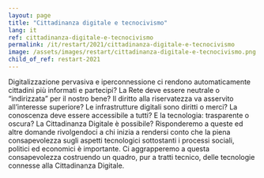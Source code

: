 ```yaml
---
layout: page
title: "Cittadinanza digitale e tecnocivismo"
lang: it
ref: cittadinanza-digitale-e-tecnocivismo
permalink: /it/restart/2021/cittadinanza-digitale-e-tecnocivismo
image: /assets/images/restart/cittadinanza-digitale-e-tecnocivismo.png
child_of_ref: restart-2021
---
```


Digitalizzazione pervasiva e iperconnessione ci rendono automaticamente cittadini più informati e partecipi? La Rete deve essere neutrale o “indirizzata” per il nostro bene? Il diritto alla riservatezza va asservito all’interesse superiore? Le infrastrutture digitali sono diritti o merci? La conoscenza deve essere accessibile a tutti? E la tecnologia: trasparente o oscura? La Cittadinanza Digitale è possibile? Risponderemo a queste ed altre domande rivolgendoci a chi inizia a rendersi conto che la piena consapevolezza sugli aspetti tecnologici sottostanti i processi sociali, politici ed economici è importante. Ci aggrapperemo a questa consapevolezza costruendo un quadro, pur a tratti tecnico, delle tecnologie connesse alla Cittadinanza Digitale.
